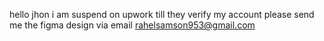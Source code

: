 hello jhon i am suspend on upwork till they verify my account please send me the figma design via email rahelsamson953@gmail.com 
